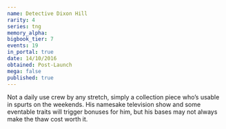 ```yaml
---
name: Detective Dixon Hill
rarity: 4
series: tng
memory_alpha:
bigbook_tier: 7
events: 19
in_portal: true
date: 14/10/2016
obtained: Post-Launch
mega: false
published: true
---
```


Not a daily use crew by any stretch, simply a collection piece who’s usable in spurts on the weekends. His namesake television show and some eventable traits will trigger bonuses for him, but his bases may not always make the thaw cost worth it.
